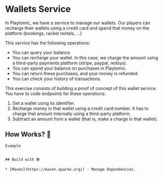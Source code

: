 # Wallets Service
In Playtomic, we have a service to manage our wallets. Our players can recharge their wallets using a credit card and spend that money on the platform  (bookings, racket rentals, ...)

This service has the following operations:
- You can query your balance.
- You can recharge your wallet. In this case, we charge the amount using a third-party payments platform (stripe, paypal, redsys).
- You can spend your balance on purchases in Playtomic. 
- You can return these purchases, and your money is refunded.
- You can check your history of transactions.

This exercise consists of building a proof of concept of this wallet service.
You have to code endpoints for these operations:
1. Get a wallet using its identifier.
2. Recharge money in that wallet using a credit card number. It has to charge that amount internally using a third-party platform.
3. Subtract an amount from a wallet (that is, make a charge in that wallet).


## How Works? 🚀




```
Example


## Build with 🛠️

* [Maven](https://maven.apache.org/) - Manage Dependencies.
